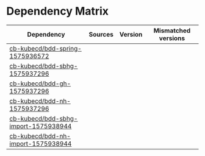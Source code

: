 # Dependency Matrix

Dependency | Sources | Version | Mismatched versions
---------- | ------- | ------- | -------------------
[cb-kubecd/bdd-spring-1575936572](https://github.com/cb-kubecd/bdd-spring-1575936572.git) |  | []() | 
[cb-kubecd/bdd-sbhg-1575937296](https://github.com/cb-kubecd/bdd-sbhg-1575937296.git) |  | []() | 
[cb-kubecd/bdd-gh-1575937296](https://github.com/cb-kubecd/bdd-gh-1575937296.git) |  | []() | 
[cb-kubecd/bdd-nh-1575937296](https://github.com/cb-kubecd/bdd-nh-1575937296.git) |  | []() | 
[cb-kubecd/bdd-sbhg-import-1575938944](https://github.com/cb-kubecd/bdd-sbhg-import-1575938944.git) |  | []() | 
[cb-kubecd/bdd-nh-import-1575938944](https://github.com/cb-kubecd/bdd-nh-import-1575938944.git) |  | []() | 
